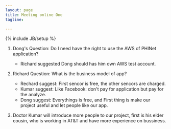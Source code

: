 ```yaml
---
layout: page
title: Meeting online One
tagline: 

---
```


{% include JB/setup %}

1. Dong's Question: Do I need have the right to use the AWS of PHINet application?
    - Richard suggested Dong should has him own AWS test account.

2. Richard Question: What is the business model of app?

    - Rechard suggest: First sencor is free, the other sencors are charged.
    - Kumar suggest: Like Facebook:  don't pay for application but  pay for the analyze.
    - Dong suggest: Everythings is free, and First thing is make our project useful and let people like our app.

3. Doctor Kumar will introduce more people to our project, first is his elder cousin, who is working in AT&T and have more experience on bussiness.

